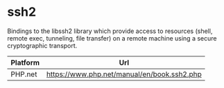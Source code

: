 # ssh2

Bindings to the libssh2 library which provide access to resources (shell, remote exec, tunneling, file transfer) on a remote machine using a secure cryptographic transport.

| Platform | Url                                                              |
|----------|------------------------------------------------------------------|
| PHP.net  | https://www.php.net/manual/en/book.ssh2.php                      |
